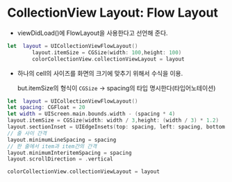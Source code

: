 # CollectionView Layout: Flow Layout

- viewDidLoad()에 FlowLayout을 사용한다고 선언해 준다.

```swift
let  layout = UICollectionViewFlowLayout()
        layout.itemSize = CGSize(width: 100,height: 100)
        colorCollectionView.collectionViewLayout = layout                                                                                                                                                                                                    
```

- 하나의 cell의 사이즈를 화면의 크기에 맞추기 위해서 수식을 이용.
    
    but.itemSize의 형식이 `CGSize` -> spacing의 타입 명시한다(타입어노테이션)
    

```swift
let  layout = UICollectionViewFlowLayout()
let spacing: CGFloat = 20
let width = UIScreen.main.bounds.width - (spacing * 4)
layout.itemSize = CGSize(width: width / 3,height: (width / 3) * 1.2)
layout.sectionInset = UIEdgeInsets(top: spacing, left: spacing, bottom: spacing, right: spacing )
// 줄 사이 간격
layout.minimumLineSpacing = spacing
// 한 줄에서 item과 item간의 간격
layout.minimumInteritemSpacing = spacing
layout.scrollDirection = .vertical

colorCollectionView.collectionViewLayout = layout
```
